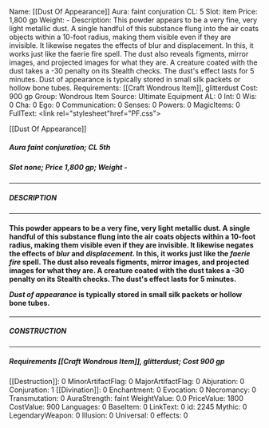 Name: [[Dust Of Appearance]]
Aura: faint conjuration
CL: 5
Slot: item
Price: 1,800 gp
Weight: -
Description: This powder appears to be a very fine, very light metallic dust. A single handful of this substance flung into the air coats objects within a 10-foot radius, making them visible even if they are invisible. It likewise negates the effects of blur and displacement. In this, it works just like the faerie fire spell. The dust also reveals figments, mirror images, and projected images for what they are. A creature coated with the dust takes a -30 penalty on its Stealth checks. The dust's effect lasts for 5 minutes. Dust of appearance is typically stored in small silk packets or hollow bone tubes.
Requirements: [[Craft Wondrous Item]], glitterdust
Cost: 900 gp
Group: Wondrous Item
Source: Ultimate Equipment
AL: 0
Int: 0
Wis: 0
Cha: 0
Ego: 0
Communication: 0
Senses: 0
Powers: 0
MagicItems: 0
FullText: <link rel="stylesheet"href="PF.css"><div class="heading"><p class="alignleft">[[Dust Of Appearance]]</p><div style="clear: both;"></div></div><div><h5><b>Aura </b>faint conjuration; <b>CL </b>5th</h5><h5><b>Slot </b>none; <b>Price </b>1,800 gp; <b>Weight </b>-</h5></div><hr/><div><h5><b>DESCRIPTION</b></h5></div><hr/><div><h4><p>This powder appears to be a very fine, very light metallic dust. A single handful of this substance flung into the air coats objects within a 10-foot radius, making them visible even if they are invisible. It likewise negates the effects of <i>blur</i> and <i>displacement</i>. In this, it works just like the <i>faerie fire</i> spell. The dust also reveals figments, mirror images, and projected images for what they are. A creature coated with the dust takes a -30 penalty on its Stealth checks. The dust's effect lasts for 5 minutes. </p><p><i>Dust of appearance</i> is typically stored in small silk packets or hollow bone tubes.</p></h4></div><hr/><div><h5><b>CONSTRUCTION</b></h5></div><hr/><div><h5><b>Requirements </b>[[Craft Wondrous Item]], <i>glitterdust</i>; <b>Cost </b>900 gp</h5></div>
[[Destruction]]: 0
MinorArtifactFlag: 0
MajorArtifactFlag: 0
Abjuration: 0
Conjuration: 1
[[Divination]]: 0
Enchantment: 0
Evocation: 0
Necromancy: 0
Transmutation: 0
AuraStrength: faint
WeightValue: 0.0
PriceValue: 1800
CostValue: 900
Languages: 0
BaseItem: 0
LinkText: 0
id: 2245
Mythic: 0
LegendaryWeapon: 0
Illusion: 0
Universal: 0
effects: 0
